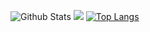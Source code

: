 ![Github Stats](https://github-readme-stats.vercel.app/api?username=Damnun&show_icons=true)
[![](http://mazassumnida.wtf/api/v2/generate_badge?boj=universe_lee)](https://www.acmicpc.net/user/universe_lee)
[![Top Langs](https://github-readme-stats.vercel.app/api/top-langs/?username=Damnun)](https://github.com/Damnun/github-readme-stats)
